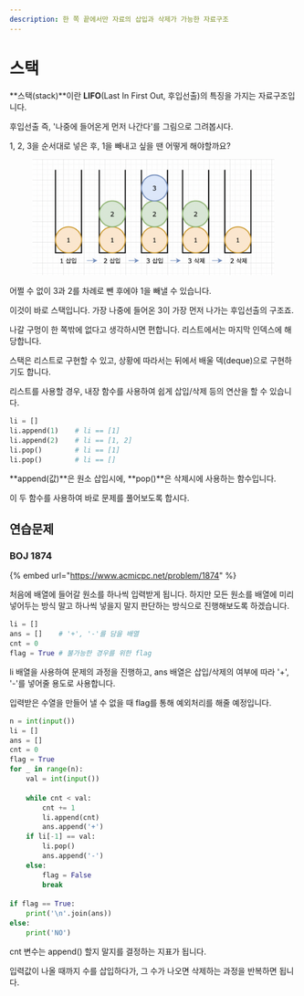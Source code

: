 ```yaml
---
description: 한 쪽 끝에서만 자료의 삽입과 삭제가 가능한 자료구조
---
```


# 스택

**스택(stack)**이란 **LIFO**(Last In First Out, 후입선출)의 특징을 가지는 자료구조입니다.

후입선출 즉, '나중에 들어온게 먼저 나간다'를 그림으로 그려봅시다.

1, 2, 3을 순서대로 넣은 후, 1을 빼내고 싶을 땐 어떻게 해야할까요?

<figure><img src="../.gitbook/assets/image (1).png" alt=""><figcaption></figcaption></figure>

어쩔 수 없이 3과 2를 차례로 뺀 후에야 1을 빼낼 수 있습니다.&#x20;

이것이 바로 스택입니다. 가장 나중에 들어온 3이 가장 먼저 나가는 후입선출의 구조죠.

나갈 구멍이 한 쪽밖에 없다고 생각하시면 편합니다. 리스트에서는 마지막 인덱스에 해당합니다.



스택은 리스트로 구현할 수 있고, 상황에 따라서는 뒤에서 배울 덱(deque)으로 구현하기도 합니다.

리스트를 사용할 경우, 내장 함수를 사용하여 쉽게 삽입/삭제 등의 연산을 할 수 있습니다.

```python
li = []
li.append(1)    # li == [1]
li.append(2)    # li == [1, 2]
li.pop()        # li == [1]
li.pop()        # li == []
```

**append(값)**은 원소 삽입시에, **pop()**은 삭제시에 사용하는 함수입니다.

이 두 함수를 사용하여 바로 문제를 풀어보도록 합시다.



## 연습문제

### BOJ 1874

{% embed url="https://www.acmicpc.net/problem/1874" %}

처음에 배열에 들어갈 원소를 하나씩 입력받게 됩니다. 하지만 모든 원소를 배열에 미리 넣어두는 방식 말고 하나씩 넣을지 말지 판단하는 방식으로 진행해보도록 하겠습니다.

```python
li = []      
ans = []    # '+', '-'를 담을 배열
cnt = 0
flag = True # 불가능한 경우를 위한 flag
```

li 배열을 사용하여 문제의 과정을 진행하고, ans 배열은 삽입/삭제의 여부에 따라 '+', '-'를 넣어줄 용도로 사용합니다.

입력받은 수열을 만들어 낼 수 없을 때 flag를 통해 예외처리를 해줄 예정입니다.



```python
n = int(input())
li = []     
ans = []    
cnt = 0
flag = True
for _ in range(n):
    val = int(input())

    while cnt < val:
        cnt += 1
        li.append(cnt)
        ans.append('+')
    if li[-1] == val:
        li.pop()
        ans.append('-')
    else:
        flag = False
        break

if flag == True:
    print('\n'.join(ans))
else:
    print('NO')
```

cnt 변수는 append() 할지 말지를 결정하는 지표가 됩니다.

입력값이 나올 때까지 수를 삽입하다가, 그 수가 나오면 삭제하는 과정을 반복하면 됩니다.

